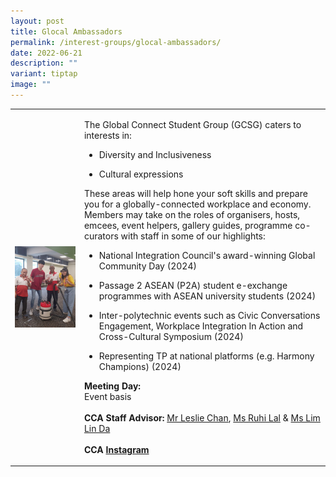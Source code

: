 ```yaml
---
layout: post
title: Glocal Ambassadors
permalink: /interest-groups/glocal-ambassadors/
date: 2022-06-21
description: ""
variant: tiptap
image: ""
---
```

<table style="minWidth: 50px">
<colgroup>
<col>
<col>
</colgroup>
<tbody>
<tr>
<td rowspan="1" colspan="1">
<div class="isomer-image-wrapper">
<img style="display:block;margin-left:auto;margin-right:auto;" height="auto" width="100%" alt="Global Connect Student Group" src="/images/CCA_global_connect_student_group.jpg">
</div>
</td>
<td rowspan="1" colspan="1">
<p>The Global Connect Student Group (GCSG) caters to interests in:
<br>
</p>
<ul data-tight="true" class="tight">
<li>
<p>Diversity and Inclusiveness</p>
</li>
<li>
<p>Cultural expressions</p>
</li>
</ul>
<p></p>
<p>These areas will help hone your soft skills and prepare you for a globally-connected
workplace and economy. Members may take on the roles of organisers, hosts,
emcees, event helpers, gallery guides, programme co-curators with staff
in some of our highlights:</p>
<p></p>
<ul data-tight="true" class="tight">
<li>
<p>National Integration Council's award-winning Global Community Day (2024)</p>
</li>
<li>
<p>Passage 2 ASEAN (P2A) student e-exchange programmes with ASEAN university
students (2024)</p>
</li>
<li>
<p>Inter-polytechnic events such as Civic Conversations Engagement, Workplace
Integration In Action and Cross-Cultural Symposium (2024)</p>
</li>
<li>
<p>Representing TP at national platforms (e.g. Harmony Champions) (2024)</p>
</li>
</ul>
<p></p>
<p><strong>Meeting Day:</strong>
<br>Event basis
<br>
<br><strong>CCA Staff Advisor:</strong>  <a href="mailto:Leslie_Chan@tp.edu.sg" rel="noopener noreferrer nofollow" target="_blank">Mr Leslie Chan</a>, <a href="mailto:Ruhi_LAL@tp.edu.sg" rel="noopener noreferrer nofollow" target="_blank">Ms Ruhi Lal</a> &amp;
<a href="mailto:Lim_Lin_Da@tp.edu.sg" rel="noopener noreferrer nofollow" target="_blank">Ms Lim Lin Da</a>
<br>
<br><strong>CCA <a href="https://www.instagram.com/TP.GCSG" rel="noopener noreferrer nofollow" target="_blank">Instagram</a></strong>
</p>
</td>
</tr>
</tbody>
</table>
<p></p>